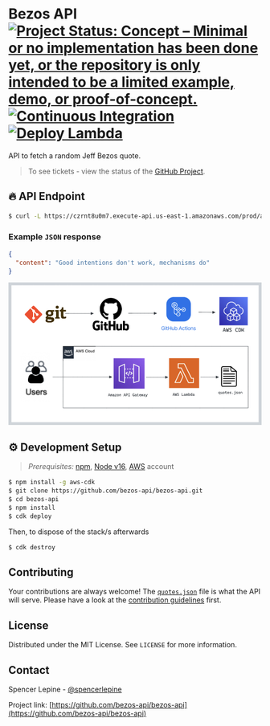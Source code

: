 # Bezos API [![Project Status: Concept – Minimal or no implementation has been done yet, or the repository is only intended to be a limited example, demo, or proof-of-concept.](https://www.repostatus.org/badges/latest/active.svg)](https://www.repostatus.org/#concept) [![Continuous Integration](https://github.com/bezos-api/bezos-api/actions/workflows/ci.yml/badge.svg?branch=main)](https://github.com/bezos-api/bezos-api/actions/workflows/ci.yml) [![Deploy Lambda](https://github.com/bezos-api/bezos-api/actions/workflows/deploy-lambda.yml/badge.svg?branch=main)](https://github.com/bezos-api/bezos-api/actions/workflows/deploy-lambda.yml)

API to fetch a random Jeff Bezos quote.

> To see tickets - view the status of the [GitHub Project](https://github.com/orgs/bezos-api/projects/1).


## 🔥 API Endpoint

```sh
$ curl -L https://czrnt8u0m7.execute-api.us-east-1.amazonaws.com/prod/api/random
```

### Example `JSON` response

```json
{
  "content": "Good intentions don't work, mechanisms do"
}
```

![Architecture Diagram](./.github/diagram.png)

## ⚙️ Development Setup

> _Prerequisites:_ [npm](https://www.npmjs.com/), [Node v16](https://nodejs.org/en/download/), [AWS](aws.amazon.com) account

```sh
$ npm install -g aws-cdk
$ git clone https://github.com/bezos-api/bezos-api.git
$ cd bezos-api
$ npm install
$ cdk deploy
```

Then, to dispose of the stack/s afterwards
```sh
$ cdk destroy
```

## Contributing

Your contributions are always welcome! The [`quotes.json`](https://github.com/bezos-api/bezos-api/blob/main/lambda/quotes.json) file is what the API will serve. Please have a look at the [contribution guidelines](CONTRIBUTING.md) first.

## License

Distributed under the MIT License. See `LICENSE` for more information.

## Contact

Spencer Lepine - [@spencerlepine](https://twitter.com/spencerlepine)

Project link: [https://github.com/bezos-api/bezos-api](https://github.com/bezos-api/bezos-api)
